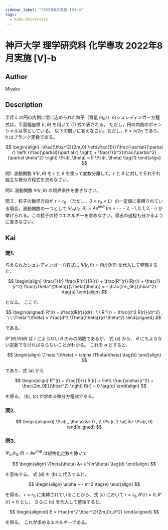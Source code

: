 ```yaml
---
sidebar_label: "2022年8月実施 [V]-b"
tags:
  - Kobe-University
---
```

# 神戸大学 理学研究科 化学専攻 2022年8月実施 \[V\]-b

## **Author**
[Miyake](https://miyake.github.io/exams/index.html)

## **Description**
半径 $L$ の円の内側に閉じ込められた粒子（質量 $m_0$））のシュレディンガー方程式は，平面極座標 $(r, \theta)$ を用いて (1) 式で表される。
ただし，円の内側のポテンシャルは零としている。
以下の問いに答えなさい。ただし，$\hbar = h / 2\pi$ であり，$h$ はプランク定数である。

$$
\begin{align}
-\frac{\hbar^2}{2m_0} \left(\frac{1}{r}\frac{\partial}{\partial r} \left( r\frac{\partial}{\partial r} \right) + \frac{1}{r^2}\frac{\partial^2}{\partial \theta^2} \right) \Psi(r, \theta) = E \Psi(r, \theta) \tag{1}
\end{align}
$$

問1. 波動関数 $\Psi(r, \theta)$ を $r$ と $\theta$ を使って変数分離して，$r$ と $\theta$ に対してそれぞれ独立な微分方程式を求めなさい。

問2. 波動関数 $\Psi(r, \theta)$ の境界条件を書きなさい。

問３．粒子の動径方向が $r=r_0$ （ただし，$0 < r_0 < L$）の一定値に束縛されている場合，波動関数の一つとして $\Psi_m(r_0, \theta) = Ae^{im\theta} \ (m=\cdots -2,-1, 0, 1, 2, \cdots)$ が挙げられる。この粒子の持つエネルギーを求めなさい。導出の過程も分かるように書きなさい。 


## **Kai**
### 問1.
与えられたシュレディンガー方程式に $\Psi(r,\theta)=R(r)\Theta(\theta)$ を代入して整理すると、

$$
  \begin{align}
  \frac{1}{r} \frac{R'(r)}{R(r)} + \frac{R''(r)}{R(r)} + \frac{1}{r^2} \frac{\Theta''(\theta)}{\Theta(\theta)} = - \frac{2m_0E}{\hbar^2}
  \tag{a}
  \end{align}
$$

となる。
ここで、

$$
  \begin{aligned}
  R'(r) = \frac{dR(r)}{dr}
  , \ \ 
  R''(r) = \frac{d^2 R(r)}{dr^2}
  , \ \ 
  \Theta''(\theta) = \frac{d^2 \Theta(\theta)}{d \theta^2}
  \end{aligned}
$$

である。

$\Theta''(\theta)/\Theta(\theta)$ は $r$ によらない $\theta$ のみの関数であるが、
式 (a) から、 $\theta$ にもよらない定数でなければならないことがわかる。
これを $\alpha$ とすると、

$$
  \begin{align}
  \Theta''(\theta) = \alpha \Theta(\theta)
  \tag{b}
  \end{align}
$$

であり、式 (a) から

$$
  \begin{align}
  R''(r) + \frac{1}{r} R'(r) + \left( \frac{\alpha}{r^2} + \frac{2m_0E}{\hbar^2} \right) R(r) = 0
  \tag{c}
  \end{align}
$$

を得る。
(b), ($c$) が求める微分方程式である。

### 問2.

$$
  \begin{aligned}
  \Psi(L, \theta) &= 0
  , \\
  \Psi(r, 2 \pi) &= \Psi(r, 0)
  \end{aligned}
$$

### 問3.
$\Psi_m(r_0,\theta) = Ae^{im\theta}$ は規格化定数を除いて

$$
  \begin{align}
  \Theta(\theta) &= e^{im\theta}
  \tag{d}
  \end{align}
$$

を意味する。
式 (d) を (b) に代入すると、

$$
  \begin{align}
  \alpha = - m^2
  \tag{e}
  \end{align}
$$

を得る。
$r=r_0$ に束縛されていることから、式 ($c$) において $r=r_0, R'(r)=0, R''(r)=0$ とし、
さらに (e) を代入して整理すると、

$$
  \begin{aligned}
  E = \frac{m^2 \hbar^2}{2m_0r_0^2}
  \end{aligned}
$$

を得る。
これが求めるエネルギーである。